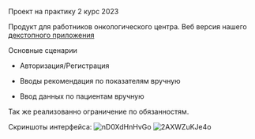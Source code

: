 Проект на практику 2 курс 2023

Продукт для работников онкологического центра. Веб версия нашего [декстопного приложения](https://github.com/606LXRD/neuralProject)

Основные сценарии

- Авторизация/Регистрация
  
- Вводы рекомендация по показателям вручную
  
- Ввод данных по пациентам вручную

	
Так же реализованно ограничение по обязанностям.

Скриншоты интерфейса:
![nD0XdHnHvGo](https://github.com/606LXRD/neuralWeb/assets/116348495/3b87fbe9-65ab-41dc-9114-9c9202ae0971)
![2AXWZuKJe4o](https://github.com/606LXRD/neuralWeb/assets/116348495/31a388b7-34e1-4027-985f-21007baff616)
